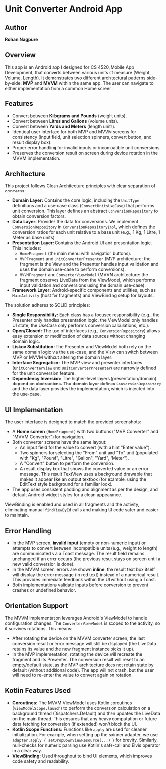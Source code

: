 # Unit Converter Android App

## Author
**Rohan Nagpure**

## Overview

This app is an Android app I designed for CS 4520, Mobile App Development, that converts between various units of measure (Weight, Volume, Length). It demonstrates two different architectural patterns side-by-side: **MVP** and **MVVM** within the same app. The user can navigate to either implementation from a common Home screen.

## Features
- Convert between **Kilograms and Pounds** (weight units).
- Convert between **Litres and Gallons** (volume units).
- Convert between **Yards and Meters** (length units).
- Identical user interface for both MVP and MVVM screens for consistency (input field, unit selection spinners, convert button, and result display box).
- Proper error handling for invalid inputs or incompatible unit conversions.
- Preserves the conversion result on screen during device rotation in the MVVM implementation.

## Architecture
This project follows Clean Architecture principles with clear separation of concerns:
- **Domain Layer:** Contains the core logic, including the `UnitType` definitions and a use-case class (`ConvertUnitsUseCase`) that performs unit conversion. This layer defines an abstract `ConversionRepository` to obtain conversion factors.
- **Data Layer:** Provides the data for conversions. We implement `ConversionRepository` in `ConversionRepositoryImpl`, which defines the conversion ratios for each unit relative to a base unit (e.g., 1 Kg, 1 Litre, 1 Meter as base units).
- **Presentation Layer:** Contains the Android UI and presentation logic. This includes:
  - `HomeFragment` (the main menu with navigation buttons).
  - `MVPFragment` and `UnitConverterPresenter` (MVP architecture: the fragment is the View and the Presenter handles input validation and uses the domain use-case to perform conversions).
  - `MVVMFragment` and `ConverterViewModel` (MVVM architecture: the fragment observes LiveData from the ViewModel, which performs input validation and conversions using the domain use-case).
- **Framework Layer:** Android-specific components and utilities, such as `MainActivity` (host for fragments) and ViewBinding setup for layouts.

The solution adheres to SOLID principles:
- **Single Responsibility:** Each class has a focused responsibility (e.g., the Presenter only handles presentation logic, the ViewModel only handles UI state, the UseCase only performs conversion calculations, etc.).
- **Open/Closed:** The use of interfaces (e.g., `ConversionRepository`) allows easy extension or modification of data sources without changing domain logic.
- **Liskov Substitution:** The Presenter and ViewModel both rely on the same domain logic via the use-case, and the View can switch between MVP or MVVM without altering the domain layer.
- **Interface Segregation:** The MVP view and presenter interfaces (`UnitConverterView` and `UnitConverterPresenter`) are narrowly defined for the unit conversion feature.
- **Dependency Inversion:** The higher-level layers (presentation/domain) depend on abstractions. The domain layer defines `ConversionRepository` and the data layer provides the implementation, which is injected into the use-case.

## UI Implementation
The user interface is designed to match the provided screenshots:
- A **Home screen** (`HomeFragment`) with two buttons ("MVP Converter" and "MVVM Converter") for navigation.
- Both converter screens have the same layout:
  - An input field for the value to convert (with a hint "Enter value").
  - Two spinners for selecting the "From" unit and "To" unit (populated with "Kg", "Pound", "Litre", "Gallon", "Yard", "Meter").
  - A "Convert" button to perform the conversion.
  - A result display box that shows the converted value or an error message. This result TextView uses a background drawable that makes it appear like an output textbox (for example, using the EditText style background for a familiar look).
- The app uses consistent padding and alignment as per the design, and default Android widget styles for a clean appearance.

ViewBinding is enabled and used in all fragments and the activity, eliminating manual `findViewById` calls and making UI code safer and easier to maintain.

## Error Handling
- In the MVP screen, **invalid input** (empty or non-numeric input) or attempts to convert between incompatible units (e.g., weight to length) are communicated via a Toast message. The result field remains unchanged if an error occurs (the previous result stays on screen until a new valid conversion is done).
- In the MVVM screen, errors are shown **inline**: the result text box itself will display the error message (in red text) instead of a numerical result. This provides immediate feedback within the UI without using a Toast.
- Both implementations validate inputs before conversion to prevent crashes or undefined behavior. 

## Orientation Support
The MVVM implementation leverages Android's ViewModel to handle configuration changes. The `ConverterViewModel` is scoped to the activity, so it survives rotations. This means:
- After rotating the device on the MVVM converter screen, the last conversion result or error message will still be displayed (the LiveData retains its value and the new fragment instance picks it up).
- In the MVP implementation, rotating the device will recreate the fragment and its Presenter. The conversion result will reset to an empty/default state, as the MVP architecture does not retain state by default (without additional code). The app will not crash, but the user will need to re-enter the value to convert again on rotation.

## Kotlin Features Used
- **Coroutines:** The MVVM ViewModel uses Kotlin coroutines (`viewModelScope.launch`) to perform the conversion calculation on a background thread (Dispatchers.Default) and then updates the LiveData on the main thread. This ensures that any heavy computation or future data fetching for conversion (if extended) won't block the UI.
- **Kotlin Scope Functions:** Functions like `apply` are used for cleaner initialization. For example, when setting up the spinner adapter, we use `adapter.apply { setDropDownViewResource(...) }` for brevity. Similarly, null-checks for numeric parsing use Kotlin's safe-call and Elvis operator in a clear way.
- **ViewBinding:** Used throughout to bind UI elements, which improves code safety and readability.


